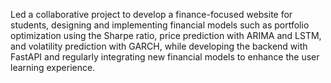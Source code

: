 Led a collaborative project to develop a finance-focused website for students, 
designing and implementing financial models such as portfolio optimization using the Sharpe ratio, price prediction with ARIMA and LSTM, and volatility prediction with GARCH,
while developing the backend with FastAPI and regularly integrating new financial models to enhance the user learning experience.
